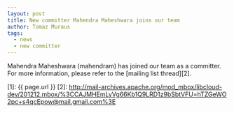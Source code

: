 ```yaml
---
layout: post
title: New committer Mahendra Maheshwara joins our team
author: Tomaz Muraus
tags:
  - news
  - new committer
---
```


Mahendra Maheshwara (mahendram) has joined our team as a committer. For more
information, please refer to the [mailing list thread][2].

[1]: {{ page.url }}
[2]: http://mail-archives.apache.org/mod_mbox/libcloud-dev/201212.mbox/%3CCAJMHEmLyVg66Kb1Q9LRD1z9bSbtVFU=hTZGeWO2pc+s4qcEpow@mail.gmail.com%3E
